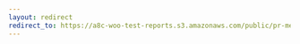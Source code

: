 ```yaml
---
layout: redirect
redirect_to: https://a8c-woo-test-reports.s3.amazonaws.com/public/pr-merge/38875/e2e/index.html
---
```

